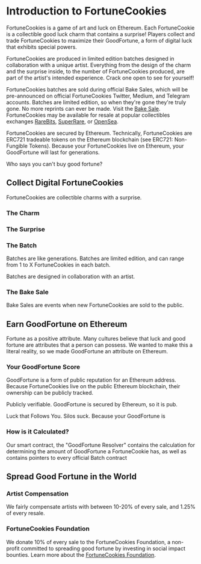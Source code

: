 # Introduction to FortuneCookies
FortuneCookies is a game of art and luck on Ethereum. Each FortuneCookie is a collectible good luck charm that contains a surprise! Players collect and trade FortuneCookies to maximize their GoodFortune, a form of digital luck that exhibits special powers.

FortuneCookies are produced in limited edition batches designed in collaboration with a unique artist. Everything from the design of the charm and the surprise inside, to the number of FortuneCookies produced, are part of the artist's intended experience. Crack one open to see for yourself!

FortuneCookies batches are sold during official Bake Sales, which will be pre-announced on official FortuneCookies Twitter, Medium, and Telegram accounts. Batches are limited edition, so when they're gone they're truly gone. No more reprints can ever be made. Visit the [Bake Sale](www.fortunecookies.io/bakesale). FortuneCookies may be available for resale at popular collectibles exchanges [RareBits](www.rarebits.io), [SuperRare](www.superrare.co), or [OpenSea](www.opensea.io).

FortuneCookies are secured by Ethereum. Technically, FortuneCookies are ERC721 tradeable tokens on the Ethereum blockchain (see ERC721: Non-Fungible Tokens). Because your FortuneCookies live on Ethereum, your GoodFortune will last for generations.

Who says you can't buy good fortune? 

## Collect Digital FortuneCookies
FortuneCookies are collectible charms with a surprise.

### The Charm

### The Surprise

### The Batch
Batches are like generations. Batches are limited edition, and can range from 1 to X FortuneCookies in each batch.

Batches are designed in collaboration with an artist.

### The Bake Sale
Bake Sales are events when new FortuneCookies are sold to the public. 

## Earn GoodFortune on Ethereum
Fortune as a positive attribute. Many cultures believe that luck and good fortune are attributes that a person can possess. We wanted to make this a literal reality, so we made GoodFortune an attribute on Ethereum.

### Your GoodFortune Score

GoodFortune is a form of public reputation for an Ethereum address. Because FortuneCookies live on the public Ethereum blockchain, their ownership can be publicly tracked. 

Publicly verifiable. GoodFortune is secured by Ethereum, so it is pub.

Luck that Follows You. Silos suck. Because your GoodFortune is 

### How is it Calculated?
Our smart contract, the "GoodFortune Resolver" contains the calculation for determining the amount of GoodFortune a FortuneCookie has, as well as contains pointers to every official Batch contract

## Spread Good Fortune in the World

### Artist Compensation
We fairly compensate artists with between 10-20% of every sale, and 1.25% of every resale.

### FortuneCookies Foundation
We donate 10% of every sale to the FortuneCookies Foundation, a non-profit committed to spreading good fortune by investing in social impact bounties. Learn more about the [FortuneCookies Foundation](http://fortunecookies.foundation).




